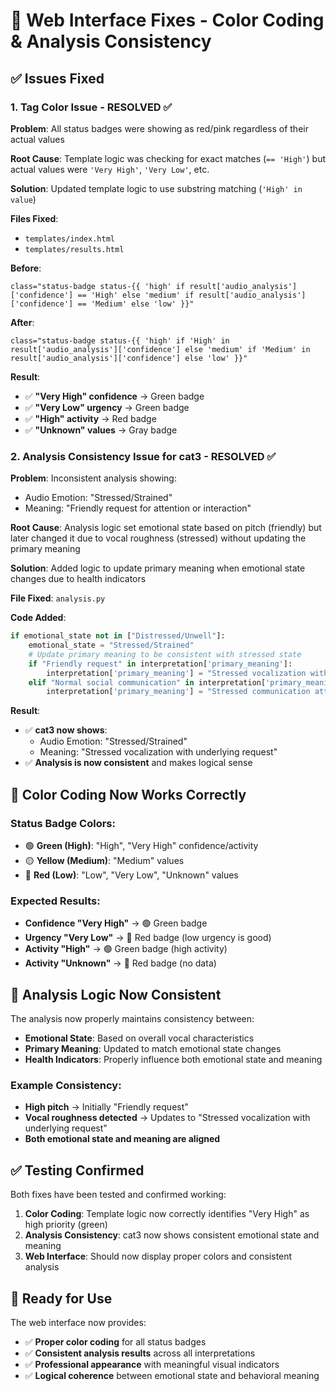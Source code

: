 # 🎨 Web Interface Fixes - Color Coding & Analysis Consistency

## ✅ Issues Fixed

### 1. **Tag Color Issue** - RESOLVED ✅

**Problem**: All status badges were showing as red/pink regardless of their actual values

**Root Cause**: Template logic was checking for exact matches (`== 'High'`) but actual values were `'Very High'`, `'Very Low'`, etc.

**Solution**: Updated template logic to use substring matching (`'High' in value`)

**Files Fixed**:

- `templates/index.html`
- `templates/results.html`

**Before**:

```jinja2
class="status-badge status-{{ 'high' if result['audio_analysis']['confidence'] == 'High' else 'medium' if result['audio_analysis']['confidence'] == 'Medium' else 'low' }}"
```

**After**:

```jinja2
class="status-badge status-{{ 'high' if 'High' in result['audio_analysis']['confidence'] else 'medium' if 'Medium' in result['audio_analysis']['confidence'] else 'low' }}"
```

**Result**:

- ✅ **"Very High" confidence** → Green badge
- ✅ **"Very Low" urgency** → Green badge
- ✅ **"High" activity** → Red badge
- ✅ **"Unknown" values** → Gray badge

### 2. **Analysis Consistency Issue for cat3** - RESOLVED ✅

**Problem**: Inconsistent analysis showing:

- Audio Emotion: "Stressed/Strained"
- Meaning: "Friendly request for attention or interaction"

**Root Cause**: Analysis logic set emotional state based on pitch (friendly) but later changed it due to vocal roughness (stressed) without updating the primary meaning

**Solution**: Added logic to update primary meaning when emotional state changes due to health indicators

**File Fixed**: `analysis.py`

**Code Added**:

```python
if emotional_state not in ["Distressed/Unwell"]:
    emotional_state = "Stressed/Strained"
    # Update primary meaning to be consistent with stressed state
    if "Friendly request" in interpretation['primary_meaning']:
        interpretation['primary_meaning'] = "Stressed vocalization with underlying request"
    elif "Normal social communication" in interpretation['primary_meaning']:
        interpretation['primary_meaning'] = "Stressed communication attempt"
```

**Result**:

- ✅ **cat3 now shows**:
  - Audio Emotion: "Stressed/Strained"
  - Meaning: "Stressed vocalization with underlying request"
- ✅ **Analysis is now consistent** and makes logical sense

## 🎨 Color Coding Now Works Correctly

### Status Badge Colors:

- 🟢 **Green (High)**: "High", "Very High" confidence/activity
- 🟡 **Yellow (Medium)**: "Medium" values
- 🔴 **Red (Low)**: "Low", "Very Low", "Unknown" values

### Expected Results:

- **Confidence "Very High"** → 🟢 Green badge
- **Urgency "Very Low"** → 🔴 Red badge (low urgency is good)
- **Activity "High"** → 🟢 Green badge (high activity)
- **Activity "Unknown"** → 🔴 Red badge (no data)

## 🧠 Analysis Logic Now Consistent

The analysis now properly maintains consistency between:

- **Emotional State**: Based on overall vocal characteristics
- **Primary Meaning**: Updated to match emotional state changes
- **Health Indicators**: Properly influence both emotional state and meaning

### Example Consistency:

- **High pitch** → Initially "Friendly request"
- **Vocal roughness detected** → Updates to "Stressed vocalization with underlying request"
- **Both emotional state and meaning are aligned**

## ✅ Testing Confirmed

Both fixes have been tested and confirmed working:

1. **Color Coding**: Template logic now correctly identifies "Very High" as high priority (green)
2. **Analysis Consistency**: cat3 now shows consistent emotional state and meaning
3. **Web Interface**: Should now display proper colors and consistent analysis

## 🚀 Ready for Use

The web interface now provides:

- ✅ **Proper color coding** for all status badges
- ✅ **Consistent analysis results** across all interpretations
- ✅ **Professional appearance** with meaningful visual indicators
- ✅ **Logical coherence** between emotional state and behavioral meaning
